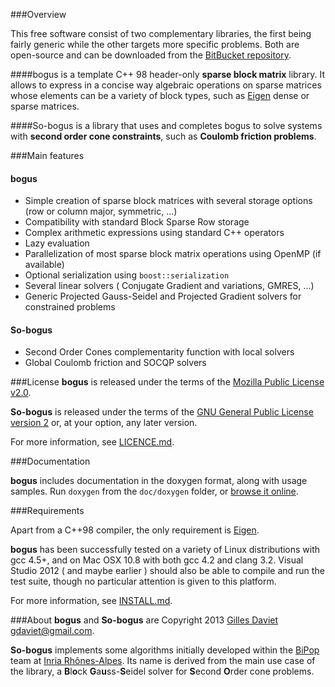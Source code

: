 ###Overview

This free software consist of two complementary libraries, the first being fairly generic while the other targets more specific problems. Both are open-source and can be downloaded from the [BitBucket repository](https://bitbucket.org/gdaviet/so-bogus/downloads#tag-downloads). 

####bogus
 is a template C++ 98 header-only **sparse block matrix** library. It allows to express in a concise way algebraic operations on sparse matrices whose elements can be a variety of block types, such as [Eigen](http://eigen.tuxfamily.org) dense or sparse matrices.

####So-bogus
 is a library that uses and completes bogus to solve systems with **second order cone constraints**, such as **Coulomb friction problems**.

###Main features

#### bogus

 - Simple creation of sparse block matrices with several storage options (row or column major, symmetric, ...)
 - Compatibility with standard Block Sparse Row storage
 - Complex arithmetic expressions using standard C++ operators
 - Lazy evaluation
 - Parallelization of most sparse block matrix operations using OpenMP (if available)
 - Optional serialization using `boost::serialization`
 - Several linear solvers ( Conjugate Gradient and variations, GMRES, ...)  
 - Generic Projected Gauss-Seidel and Projected Gradient solvers for
constrained problems

#### So-bogus

 - Second Order Cones complementarity function with local solvers
 - Global Coulomb friction and SOCQP solvers

###License
**bogus** is released under the terms of  the  [Mozilla Public License v2.0](src/master/MPL-LICENSE-2.0.txt).

**So-bogus** is released under the terms of the [GNU General Public License version 2](src/master/GPL-LICENSE-2.txt) or, at your option, any later version.

For more information, see [LICENCE.md](src/master/LICENSE.md).

###Documentation

**bogus** includes documentation in the doxygen format, along with usage samples.
Run `doxygen` from the `doc/doxygen` folder, or [browse it online](http://gdaviet.fr/doc/bogus/master/doxygen/).

###Requirements

Apart from a C++98 compiler, the only requirement is  [Eigen](http://eigen.tuxfamily.org).

**bogus** has been successfully tested on a variety of Linux distributions  with gcc 4.5+,
and on Mac OSX 10.8 with both gcc 4.2 and clang 3.2.
Visual Studio 2012 ( and maybe earlier ) should also be able to compile and run the test suite, though no particular attention is given to this platform.

For more information, see [INSTALL.md](src/master/INSTALL.md).


###About
**bogus** and **So-bogus** are Copyright 2013 
[Gilles Daviet](http://gdaviet.fr) <gdaviet@gmail.com>.

**So-bogus** implements some algorithms initially developed within the [BiPop](http://bipop.inrialpes.fr) team at [Inria Rhônes-Alpes](http://inria.fr/en/centre/grenoble). Its name is derived from the main use case of the library, a **B**l**o**ck **G**a**u**ss-**S**eidel solver for **S**econd **O**rder cone problems. 





